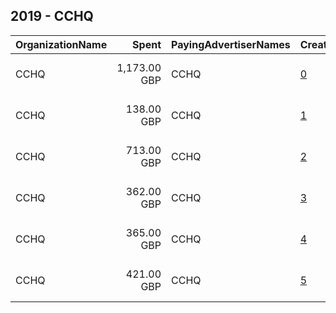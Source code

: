 ## 2019 - CCHQ 
|OrganizationName|Spent|PayingAdvertiserNames|CreativeUrls|Impressions|Genders|AgeBrackets|CountryCodes|BillingAddresses|CandidateBallotInformation|
|:---|---:|:---|:---|---:|:---|:---|:---|:---|:---|
|CCHQ|1,173.00 GBP|CCHQ|[0](https://www.snap.com/political-ads/asset/a34fe4b134b10c378a23c76f2c223398aa1c16ecdf433438b6d69dfa48901465?mediaType=mp4)|862,207||18+|united kingdom|"4 Matthew Parker Street,London,SW1H 9HQ,GB"|Boris Johnson|
|CCHQ|138.00 GBP|CCHQ|[1](https://www.snap.com/political-ads/asset/be71e9f11b1dd3bd5f545ae83f472836ec8649743ff3a6e2b3ab855e5b7f0faa?mediaType=mp4)|101,457||18+|united kingdom|"4 Matthew Parker Street,London,SW1H 9HQ,GB"|Boris Johnson|
|CCHQ|713.00 GBP|CCHQ|[2](https://www.snap.com/political-ads/asset/be71e9f11b1dd3bd5f545ae83f472836ec8649743ff3a6e2b3ab855e5b7f0faa?mediaType=mp4)|540,411||18+|united kingdom|"4 Matthew Parker Street,London,SW1H 9HQ,GB"|Boris Johnson|
|CCHQ|362.00 GBP|CCHQ|[3](https://www.snap.com/political-ads/asset/9cd7628f0fba80ab04f8f93e932f0434abb092e6b1abd0b428d7cf6c79c031dd?mediaType=mp4)|270,251||18+|united kingdom|"4 Matthew Parker Street,London,SW1H 9HQ,GB"|Boris Johnson|
|CCHQ|365.00 GBP|CCHQ|[4](https://www.snap.com/political-ads/asset/33ef316dd9c74668da3a80a797088f87916e1dcbf6df98cabe9c4df370f5d8c9?mediaType=mp4)|261,996||18+|united kingdom|"4 Matthew Parker Street,London,SW1H 9HQ,GB"|Boris Johnson|
|CCHQ|421.00 GBP|CCHQ|[5](https://www.snap.com/political-ads/asset/ee39c4205471a6ffa00c1091b4bd39833e70a7fff1a9b2c2d51fc98bc2fe41fa?mediaType=mp4)|289,473||18+|united kingdom|"4 Matthew Parker Street,London,SW1H 9HQ,GB"|Boris Johnson|
